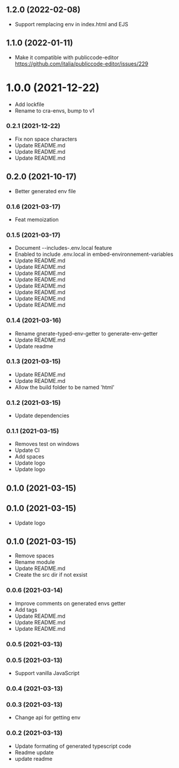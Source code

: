 ## **1.2.0** (2022-02-08)  
  
- Support remplacing env in index.html and EJS    
  
## **1.1.0** (2022-01-11)  
  
- Make it compatible with publiccode-editor https://github.com/italia/publiccode-editor/issues/229    
  
# **1.0.0** (2021-12-22)  
  
- Add lockfile  
- Rename to cra-envs, bump to v1    
  
### **0.2.1** (2021-12-22)  
  
- Fix non space characters  
- Update README.md  
- Update README.md  
- Update README.md    
  
## **0.2.0** (2021-10-17)  
  
- Better generated env file    
  
### **0.1.6** (2021-03-17)  
  
- Feat memoization    
  
### **0.1.5** (2021-03-17)  
  
- Document --includes-.env.local feature  
- Enabled to include .env.local in embed-environnement-variables  
- Update README.md  
- Update README.md  
- Update README.md  
- Update README.md  
- Update README.md  
- Update README.md  
- Update README.md  
- Update README.md    
  
### **0.1.4** (2021-03-16)  
  
- Rename gnerate-typed-env-getter to generate-env-getter  
- Update README.md  
- Update readme    
  
### **0.1.3** (2021-03-15)  
  
- Update README.md  
- Update README.md  
- Allow the build folder to be named 'html'    
  
### **0.1.2** (2021-03-15)  
  
- Update dependencies    
  
### **0.1.1** (2021-03-15)  
  
- Removes test on windows  
- Update CI  
- Add spaces  
- Update logo  
- Update logo    
  
## **0.1.0** (2021-03-15)  
  
  
  
## **0.1.0** (2021-03-15)  
  
- Update logo    
  
## **0.1.0** (2021-03-15)  
  
- Remove spaces  
- Rename module  
- Update README.md  
- Create the src dir if not exsist    
  
### **0.0.6** (2021-03-14)  
  
- Improve comments on generated envs getter  
- Add tags  
- Update README.md  
- Update README.md  
- Update README.md    
  
### **0.0.5** (2021-03-13)  
  
  
  
### **0.0.5** (2021-03-13)  
  
- Support vanilla JavaScript    
  
### **0.0.4** (2021-03-13)  
  
  
  
### **0.0.3** (2021-03-13)  
  
- Change api for getting env    
  
### **0.0.2** (2021-03-13)  
  
- Update formating of generated typescript code  
- Readme update  
- update readme    
  

